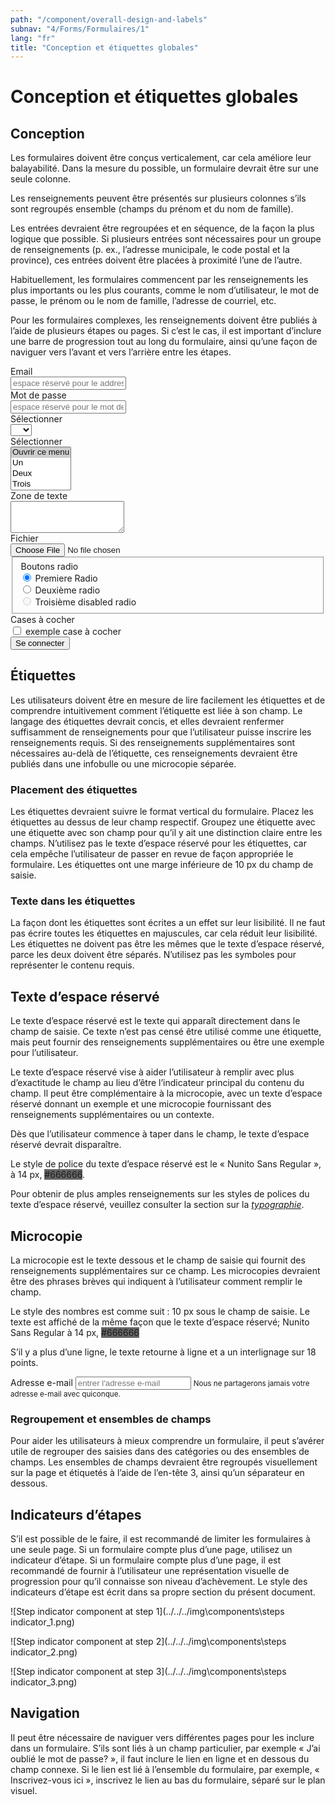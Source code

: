 ```yaml
---
path: "/component/overall-design-and-labels"
subnav: "4/Forms/Formulaires/1"
lang: "fr"
title: "Conception et étiquettes globales"
---
```


<helmet>
<title> Formulaires: conception et étiquettes globals - Système de conception Aurora </title>
</helmet>

# Conception et étiquettes globales

## Conception

Les formulaires doivent être conçus verticalement, car cela améliore leur balayabilité. Dans la mesure du possible, un formulaire devrait être sur une seule colonne.

Les renseignements peuvent être présentés sur plusieurs colonnes s’ils sont regroupés ensemble (champs du prénom et du nom de famille).

Les entrées devraient être regroupées et en séquence, de la façon la plus logique que possible. Si plusieurs entrées sont nécessaires pour un groupe de renseignements (p. ex., l’adresse municipale, le code postal et la province), ces entrées doivent être placées à proximité l’une de l’autre.

Habituellement, les formulaires commencent par les renseignements les plus importants ou les plus courants, comme le nom d’utilisateur, le mot de passe, le prénom ou le nom de famille, l’adresse de courriel, etc.

Pour les formulaires complexes, les renseignements doivent être publiés à l’aide de plusieurs étapes ou pages. Si c’est le cas, il est important d’inclure une barre de progression tout au long du formulaire, ainsi qu’une façon de naviguer vers l’avant et vers l’arrière entre les étapes.

<form>
  <div class="form-group row">
    <label for="inputEmail3" class="col-sm-2 col-form-label">Email</label>
    <div class="col-sm-10">
      <input type="email" class="form-control" id="inputEmail3" placeholder="espace réservé pour le addresse email">
    </div>
  </div>
  <div class="form-group row">
    <label for="inputPassword3" class="col-sm-2 col-form-label">Mot de passe
</label>
    <div class="col-sm-10">
      <input type="password" class="form-control" id="inputPassword3" placeholder="espace réservé pour le mot de passe">
    </div>
  </div>
  <div class="form-group row">
    <label for="inputSelect" class="col-sm-2 col-form-label">Sélectionner</label>
    <div class="col-sm-10">
      <select class="form-control" id="inputSelect">
        <option selected></option>
        <option>...</option>
      </select>
    </div>
  </div>
  <div class="form-group row">
    <label for="inputSelect2" class="col-sm-2 col-form-label">Sélectionner</label>
    <div class="col-sm-10">
        <select class="custom-select" id="inputSelect2" multiple>
            <option selected>Ouvrir ce menu</option>
            <option value="1">Un</option>
            <option value="2">Deux</option>
            <option value="3">Trois</option>
        </select>
    </div>
  </div>
  <div class="form-group row">
    <label for="exampleFormControlTextarea1" class="col-sm-2 col-form-label">Zone de texte</label>
    <div class="col-sm-10">
      <textarea class="form-control" id="exampleFormControlTextarea1" rows="3"></textarea>
    </div>
  </div>
  <div class="form-group row">
    <label for="exampleFormControlFile1" class="col-sm-2 col-form-label">Fichier
</label>
    <div class="col-sm-10">
      <input type="file" class="form-control-file" id="exampleFormControlFile1">
    </div>
  </div>
  <fieldset class="form-group">
    <div class="row">
      <legend class="col-form-label col-sm-2 pt-0">Boutons radio</legend>
      <div class="col-sm-10">
        <div class="form-check">
          <input class="form-check-input" type="radio" name="gridRadios" id="gridRadios1" value="option1" checked>
          <label class="form-check-label" for="gridRadios1">
            Premiere Radio
          </label>
        </div>
        <div class="form-check">
          <input class="form-check-input" type="radio" name="gridRadios" id="gridRadios2" value="option2">
          <label class="form-check-label" for="gridRadios2">
            Deuxième radio
          </label>
        </div>
        <div class="form-check disabled">
          <input class="form-check-input" type="radio" name="gridRadios" id="gridRadios3" value="option3" disabled>
          <label class="form-check-label" for="gridRadios3">
            Troisième
 disabled radio
          </label>
        </div>
      </div>
    </div>
  </fieldset>
  <div class="form-group row">
    <div class="col-sm-2">Cases à cocher</div>
    <div class="col-sm-10">
      <div class="form-check">
        <input class="form-check-input" type="checkbox" id="gridCheck1">
        <label class="form-check-label" for="gridCheck1">
          exemple case à cocher
        </label>
      </div>
    </div>
  </div>
  <div class="form-group row">
    <div class="col-sm-10">
      <button type="submit" class="btn btn-primary">Se connecter
</button>
    </div>
  </div>
</form>

## Étiquettes

Les utilisateurs doivent être en mesure de lire facilement les étiquettes et de comprendre intuitivement comment l’étiquette est liée à son champ. Le langage des étiquettes devrait concis, et elles devraient renfermer suffisamment de renseignements pour que l’utilisateur puisse inscrire les renseignements requis.
Si des renseignements supplémentaires sont nécessaires au-delà de l’étiquette, ces renseignements devraient être publiés dans une infobulle ou une microcopie séparée.

### Placement des étiquettes

Les étiquettes devraient suivre le format vertical du formulaire. Placez les étiquettes au dessus de leur champ respectif. Groupez une étiquette avec une étiquette avec son champ pour qu’il y ait une distinction claire entre les champs. N’utilisez pas le texte d’espace réservé pour les étiquettes, car cela empêche l’utilisateur de passer en revue de façon appropriée le formulaire. Les étiquettes ont une marge inférieure de 10 px du champ de saisie.

### Texte dans les étiquettes

La façon dont les étiquettes sont écrites a un effet sur leur lisibilité. Il ne faut pas écrire toutes les étiquettes en majuscules, car cela réduit leur lisibilité. Les étiquettes ne doivent pas être les mêmes que le texte d’espace réservé, parce les deux doivent être séparés. N’utilisez pas les symboles pour représenter le contenu requis.

## Texte d’espace réservé

Le texte d’espace réservé est le texte qui apparaît directement dans le champ de saisie. Ce texte n’est pas censé être utilisé comme une étiquette, mais peut fournir des renseignements supplémentaires ou être une exemple pour l’utilisateur.

Le texte d’espace réservé vise à aider l’utilisateur à remplir avec plus d’exactitude le champ au lieu d’être l’indicateur principal du contenu du champ. Il peut être complémentaire à la microcopie, avec un texte d’espace réservé donnant un exemple et une microcopie fournissant des renseignements supplémentaires ou un contexte.

Dès que l’utilisateur commence à taper dans le champ, le texte d’espace réservé devrait disparaître.

Le style de police du texte d’espace réservé est le « Nunito Sans Regular », à 14 px, <badge style="background-color: #666666">#666666</badge>.


Pour obtenir de plus amples renseignements sur les styles de polices du texte d’espace réservé, veuillez consulter la section sur la [_typographie_](typographie.md).


## Microcopie
La microcopie est le texte dessous et le champ de saisie qui fournit des renseignements supplémentaires sur ce champ. Les microcopies devraient être des phrases brèves qui indiquent à l’utilisateur comment remplir le champ.

Le style des nombres est comme suit :
10 px sous le champ de saisie. Le texte est affiché de la même façon que le texte d’espace réservé; Nunito Sans Regular à 14 px, <badge style="background-color: #666666">#666666</badge>

S’il y a plus d’une ligne, le texte retourne à ligne et a un interlignage sur 18 points.

<form>
  <div class="form-group">
    <label for="exampleInputEmail1">Adresse e-mail
</label>
    <input type="email" class="form-control" id="exampleInputEmail1" aria-describedby="emailHelp" placeholder="entrer l'adresse e-mail
">
    <small id="emailHelp" class="form-text text-muted">Nous ne partagerons jamais votre adresse e-mail avec quiconque.</small>
  </div>
<form>

<codeblock
    html='
    <form>
        <div class="form-group">
            <label for="exampleInputEmail1">Adresse e-mail</label>
            <input type="email" class="form-control" id="exampleInputEmail1" aria-describedby="emailHelp" placeholder="entrer ladresse e-mail">
            <small id="emailHelp" class="form-text text-muted">Nous ne partagerons jamais votre adresse e-mail avec quiconque.</small>
        </div>
    <form>'
    react='
    <Form>
       <FormGroup>
          <Label for="exampleEmail">Adresse e-mail</Label>
          <Input />
          <FormFeedback>You will not be able to see this</FormFeedback>
          <FormText>Nous ne partagerons jamais votre adresse e-mail avec quiconque.</FormText>
        </FormGroup>
    </Form>
    ' />
</codeblock>

### Regroupement et ensembles de champs

Pour aider les utilisateurs à mieux comprendre un formulaire, il peut s’avérer utile de regrouper des saisies dans des catégories ou des ensembles de champs. Les ensembles de champs devraient être regroupés visuellement sur la page et étiquetés à l’aide de l’en-tête 3, ainsi qu’un séparateur en dessous.

## Indicateurs d’étapes

S’il est possible de le faire, il est recommandé de limiter les formulaires à une seule page. Si un formulaire compte plus d’une page, utilisez un indicateur d’étape.
Si un formulaire compte plus d’une page, il est recommandé de fournir à l’utilisateur une représentation visuelle de progression pour qu’il connaisse son niveau d’achèvement. Le style des indicateurs d’étape est écrit dans sa propre section du présent document.

![Step indicator component at step 1](../../../img\components\steps indicator_1.png)

![Step indicator component at step 2](../../../img\components\steps indicator_2.png)

![Step indicator component at step 3](../../../img\components\steps indicator_3.png)

## Navigation
Il peut être nécessaire de naviguer vers différentes pages pour les inclure dans un formulaire. S’ils sont liés à un champ particulier, par exemple « J’ai oublié le mot de passe? », il faut inclure le lien en ligne et en dessous du champ connexe. Si le lien est lié à l’ensemble du formulaire, par exemple, « Inscrivez-vous ici », inscrivez le lien au bas du formulaire, séparé sur le plan visuel.

